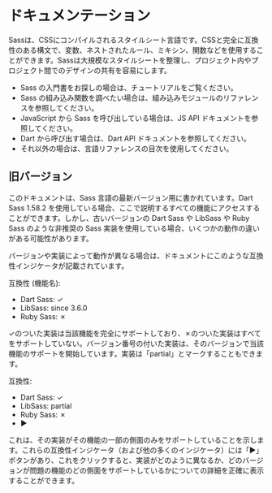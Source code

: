 # ドキュメンテーション

Sassは、CSSにコンパイルされるスタイルシート言語です。CSSと完全に互換性のある構文で、変数、ネストされたルール、ミキシン、関数などを使用することができます。Sassは大規模なスタイルシートを整理し、プロジェクト内やプロジェクト間でのデザインの共有を容易にします。

- Sass の入門書をお探しの場合は、チュートリアルをご覧ください。
- Sass の組み込み関数を調べたい場合は、組み込みモジュールのリファレンスを参照してください。
- JavaScript から Sass を呼び出している場合は、JS API ドキュメントを参照してください。
- Dart から呼び出す場合は、Dart API ドキュメントを参照してください。
- それ以外の場合は、言語リファレンスの目次を使用してください。

## 旧バージョン

このドキュメントは、Sass 言語の最新バージョン用に書かれています。Dart Sass 1.58.2 を使用している場合、ここで説明するすべての機能にアクセスすることができます。しかし、古いバージョンの Dart Sass や LibSass や Ruby Sass のような非推奨の Sass 実装を使用している場合、いくつかの動作の違いがある可能性があります。

バージョンや実装によって動作が異なる場合は、ドキュメントにこのような互換性インジケータが記載されています。

互換性 (機能名):

- Dart Sass: ✓
- LibSass: since 3.6.0
- Ruby Sass: ✗

✓のついた実装は当該機能を完全にサポートしており、✗のついた実装はすべてをサポートしていない。バージョン番号の付いた実装は、そのバージョンで当該機能のサポートを開始しています。実装は「partial」とマークすることもできます。

互換性:

- Dart Sass: ✓
- LibSass: partial
- Ruby Sass: ✗
- ▶

これは、その実装がその機能の一部の側面のみをサポートしていることを示します。これらの互換性インジケータ（および他の多くのインジケータ）には「▶」ボタンがあり、これをクリックすると、実装がどのように異なるか、どのバージョンが問題の機能のどの側面をサポートしているかについての詳細を正確に表示することができます。